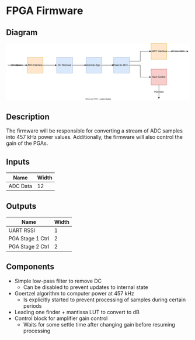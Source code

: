 # FPGA Firmware
## Diagram
![](../../diagrams/receiver-firmware.drawio.svg)
## Description 
The firmware will be responsible for converting a stream of ADC samples into 457 kHz power values. Additionally, the firmware will also control the gain of the PGAs.
## Inputs 

| Name     | Width |
| -------- | ----- |
| ADC Data | 12    |
## Outputs 

| Name             | Width |
| ---------------- | ----- |
| UART RSSI        | 1     |
| PGA Stage 1 Ctrl | 2     |
| PGA Stage 2 Ctrl | 2     |
## Components
* Simple low-pass filter to remove DC 
	* Can be disabled to prevent updates to internal state
* Goertzel algorithm to computer power at 457 kHz  
	* Is explicitly started to prevent processing of samples during certain periods
* Leading one finder + mantissa LUT to convert to dB 
* Control block for amplifier gain control 
	* Waits for some settle time after changing gain before resuming processing
